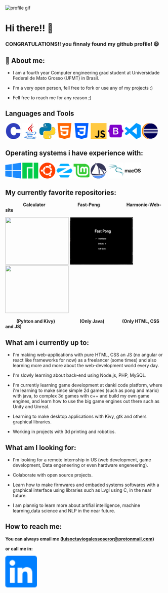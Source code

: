 ![profile gif](githubProfile.gif)

# Hi there!! 👋

 ### CONGRATULATIONS!! you finnaly found my github profile! 😄


## :book: About me:

* I am a fourth year Computer engineering grad student at Universidade Federal de Mato Grosso (UFMT) in Brasil.

* I'm a very open person, fell free to fork or use any of my projects :)

* Fell free to reach me for any reason ;)

## Languages and Tools 

<img src="icons/c.svg" width="50" height="50">

<img src="icons/java.svg" width="50" height="50">

<img src="icons/python.svg" width="50" height="50">

<img src="icons/html5.svg" width="50" height="50">

<img src="icons/css3.svg" width="50" height="50">

<img src="icons/javascript.svg" width="50" height="50">

<img src="icons/bootstrap.svg" width="50" height="50">

<img src="icons/visualstudiocode.svg" width="50" height="50">

<img src="icons/eclipseide.svg" width="50" height="50">



## Operating systems i have experience with: 

<img src="icons/windows.svg" width="50" height="50">

<img src="icons/manjaro.svg" width="50" height="50">

<img src="icons/ubuntu.svg" width="50" height="50">

<img src="icons/zorin.svg" width="50" height="50">

<img src="icons/linuxmint.svg" width="50" height="50">

<img src="icons/solus.svg" width="50" height="50">

<img src="icons/kalilinux.svg" width="50" height="50">

<img src="icons/macos.svg" width="50" height="50">


## My currently favorite repositories:

&emsp;&emsp;&emsp;&emsp;**Calculator** &emsp;&emsp;&emsp;&emsp;&emsp;&emsp;&emsp;**Fast-Pong**&emsp;&emsp;&emsp;&emsp;&emsp;&emsp;**Harmonie-Web-site**

<img src="calculator.gif" width="200" height="150"> 

<img src="Fast-Pong.gif" width="200" height="150">

<img src="harmonie6.gif" width="200" height="150">



&emsp;&emsp;&ensp;**(Pyhton and Kivy)** &emsp;&emsp;&emsp;&emsp;&emsp;&nbsp;**(Only Java)**&emsp;&emsp;&emsp;&emsp;**(Only HTML, CSS and JS)**

## What am i currently up to:

* I'm making web-applications with pure HTML, CSS an JS (no angular or react like frameworks for now) as a freelancer (some times) and also learning more and more about the web-development world every day.

* I'm slowly learning about back-end using Node.js, PHP, MySQL.

* I'm currently learning game development at danki code platform, where i'm learning to make since simple 2d games (such as pong and mario) with java, to complex 3d games with c++ and build my own game engines, and learn how to use the big game engines out there such as Unity and Unreal.

* Learning to make desktop applications with Kivy, gtk and others graphical libraries.

* Working in projects with 3d printing and robotics.

## What am I looking for:

* I'm looking for a remote internship in US (web development, game development, Data engeneering or even hardware engeneering).

* Colaborate with open source projects.

* Learn how to make firmwares and embaded systems softwares with a graphical interface using libraries such as Lvgl using C, in the near future. 

* I am plannig to learn more about artifial intelligence, machine learning,data science and NLP in the near future.  

## How to reach me:

**You can always email me (luisoctaviogalessoseror@protonmail.com)**
<p>

**or call me in:**
<p>

[<img src="icons/linkedin.svg" width="100" height="100">](https://www.linkedin.com/in/luisoctaviogs/) 



<!--
**LuisOctavioGSeror/LuisOctavioGSeror** is a ✨ _special_ ✨ repository because its `README.md` (this file) appears on your GitHub profile.

Here are some ideas to get you started:

- 🔭 I’m currently working on ...
- 🌱 I’m currently learning ...
- 👯 I’m looking to collaborate on ...
- 🤔 I’m looking for help with ...
- 💬 Ask me about ...
- 📫 How to reach me: ...
- 😄 Pronouns: ...
- ⚡ Fun fact: ...
-->
